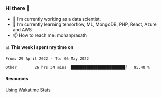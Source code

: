### Hi there 👋

- 🔭 I’m currently working as a data scientist.
- 🌱 I’m currently learning tensorflow, ML, MongoDB, PHP, React, Azure and AWS
- 📫 How to reach me: mohanprasath

📊 **This week I spent my time on**
<!--START_SECTION:waka-->

```text
From: 29 April 2022 - To: 06 May 2022

Other        26 hrs 34 mins  ████████████████████████░   95.40 %
```

<!--END_SECTION:waka-->

#### Resources
[Using Wakatime Stats](https://github.com/marketplace/actions/waka-readme)
